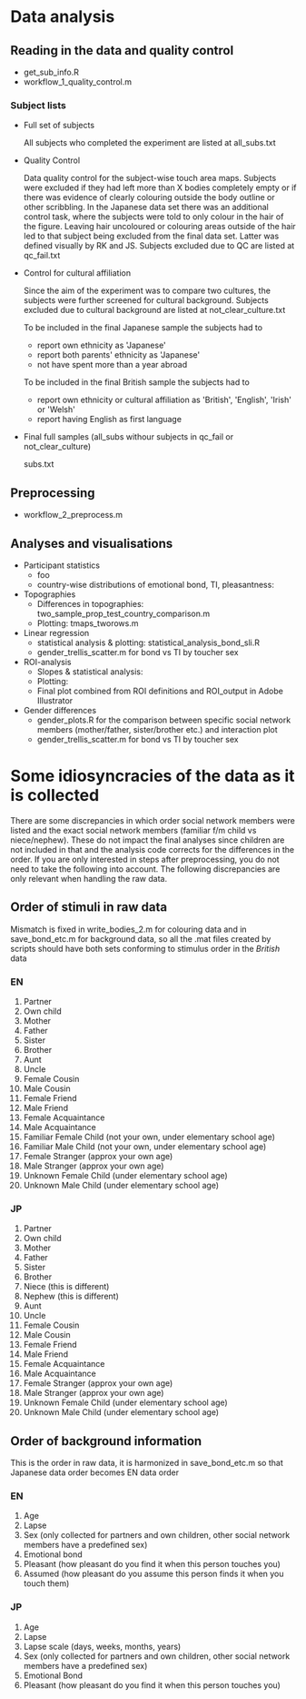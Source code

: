 # Data analysis 

## Reading in the data and quality control

* get\_sub\_info.R
* workflow\_1\_quality\_control.m

### Subject lists 
* Full set of subjects 

  All subjects who completed the experiment are listed at all\_subs.txt  

* Quality Control
  
  Data quality control for the subject-wise touch area maps. Subjects were excluded if they had left more than X bodies completely empty or if there was evidence of clearly colouring outside the body outline or other scribbling. In the Japanese data set there was an additional control task, where the subjects were told to only colour in the hair of the figure. Leaving hair uncoloured or colouring areas outside of the hair led to that subject being excluded from the final data set. Latter was defined visually by RK and JS. Subjects excluded due to QC are listed at qc\_fail.txt 

* Control for cultural affiliation

  Since the aim of the experiment was to compare two cultures, the subjects were further screened for cultural background. Subjects excluded due to cultural background are listed at not\_clear\_culture.txt

  To be included in the final Japanese sample the subjects had to 
    * report own ethnicity as 'Japanese'
    * report both parents' ethnicity as 'Japanese'
    * not have spent more than a year abroad 

  To be included in the final British sample the subjects had to 
    * report own ethnicity or cultural affiliation as 'British', 'English', 'Irish' or 'Welsh'
    * report having English as first language

* Final full samples (all_subs withour subjects in qc\_fail or not\_clear\_culture)

    subs.txt

## Preprocessing

* workflow\_2\_preprocess.m

## Analyses and visualisations

* Participant statistics
  - foo
  - country-wise distributions of emotional bond, TI, pleasantness:
* Topographies
  - Differences in topographies: two\_sample\_prop\_test\_country\_comparison.m 
  - Plotting: tmaps\_tworows.m
* Linear regression
  - statistical analysis & plotting: statistical_analysis_bond_sli.R
  - gender\_trellis\_scatter.m for bond vs TI by toucher sex 
* ROI-analysis
  - Slopes & statistical analysis:
  - Plotting:
  - Final plot combined from ROI definitions and ROI_output in Adobe Illustrator
* Gender differences
  - gender\_plots.R for the comparison between specific social network members (mother/father, sister/brother etc.) and interaction plot
  - gender\_trellis_scatter.m for bond vs TI by toucher sex 

# Some idiosyncracies of the data as it is collected
There are some discrepancies in which order social network members were listed and the exact social network members (familiar f/m child vs niece/nephew). These do not impact the final analyses since children are not included in that and the analysis code corrects for the differences in the order. If you are only interested in steps after preprocessing, you do not need to take the following into account. The following discrepancies are only relevant when handling the raw data.

## Order of stimuli in raw data
Mismatch is fixed in write\_bodies\_2.m for colouring data and in save\_bond\_etc.m for background data, so all the .mat files created by scripts should have both sets conforming to stimulus order in the *British* data

### EN
1. Partner
2. Own child 
3. Mother
4. Father
5. Sister
6. Brother
7. Aunt
8. Uncle
9. Female Cousin
10. Male Cousin
11. Female Friend
12. Male Friend
13. Female Acquaintance
14. Male Acquaintance 
15. Familiar Female Child (not your own, under elementary school age)
16. Familiar Male Child (not your own, under elementary school age)
17. Female Stranger (approx your own age)
18. Male Stranger (approx your own age)
19. Unknown Female Child (under elementary school age)
20. Unknown Male Child (under elementary school age)

### JP
1. Partner
2. Own child 
3. Mother
4. Father
5. Sister
6. Brother
7. Niece (this is different)
8. Nephew (this is different)
9. Aunt
10. Uncle
11. Female Cousin
12. Male Cousin
13. Female Friend
14. Male Friend
15. Female Acquaintance
16. Male Acquaintance 
17. Female Stranger (approx your own age)
18. Male Stranger (approx your own age)
19. Unknown Female Child (under elementary school age)
20. Unknown Male Child (under elementary school age)


## Order of background information 
This is the order in raw data, it is harmonized in save\_bond\_etc.m so that Japanese data order becomes EN data order

### EN
1. Age
2. Lapse
3. Sex (only collected for partners and own children, other social network members have a predefined sex)
4. Emotional bond
5. Pleasant (how pleasant do you find it when this person touches you)
6. Assumed (how pleasant do you assume this person finds it when you touch them)

### JP
1. Age
2. Lapse
3. Lapse scale (days, weeks, months, years)
4. Sex (only collected for partners and own children, other social network members have a predefined sex)
5. Emotional Bond
6. Pleasant (how pleasant do you find it when this person touches you)

